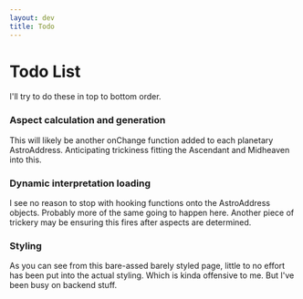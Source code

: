 ```yaml
---
layout: dev
title: Todo
---
```


# Todo List
I'll try to do these in top to bottom order.

### Aspect calculation and generation
This will likely be another onChange function added to each planetary AstroAddress. Anticipating trickiness fitting the Ascendant and Midheaven into this.

### Dynamic interpretation loading
I see no reason to stop with hooking functions onto the AstroAddress objects. Probably more of the same going to happen here. Another piece of trickery may be ensuring this fires after aspects are determined.

### Styling
As you can see from this bare-assed barely styled page, little to no effort has been put into the actual styling. Which is kinda offensive to me. But I've been busy on backend stuff.